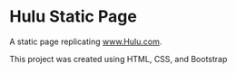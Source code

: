 # Hulu Static Page

A static page replicating www.Hulu.com. 

This project was created using HTML, CSS, and Bootstrap
